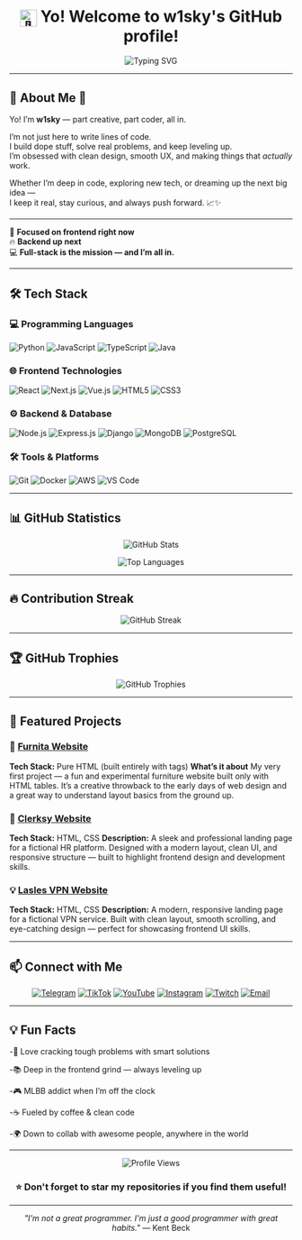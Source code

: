 <div align="center">

<h1>
  <img src="https://github.com/rajput2107/rajput2107/raw/master/Assets/Hi.gif" alt="👋" width="30" style="vertical-align: middle;"/>
  Yo! Welcome to w1sky's GitHub profile!
</h1>
 
![Typing SVG](https://readme-typing-svg.herokuapp.com/?lines=Full+Stack+Developer;Python+%26+JavaScript+Expert;Always+Learning+New+Things;Building+Amazing+Projects&font=Fira%20Code&center=true&width=440&height=45&duration=4000&pause=1000&color=36BCF7)

</div>

---

## 🚀 About Me 👑

Yo! I’m **w1sky** — part creative, part coder, all in.

I’m not just here to write lines of code.  
I build dope stuff, solve real problems, and keep leveling up.  
I’m obsessed with clean design, smooth UX, and making things that *actually* work.

Whether I’m deep in code, exploring new tech, or dreaming up the next big idea —  
I keep it real, stay curious, and always push forward. 📈✨

---

🎯 **Focused on frontend right now**  
🔥 **Backend up next**  
💻 **Full-stack is the mission — and I’m all in.**  

---

## 🛠️ Tech Stack

### 💻 Programming Languages
![Python](https://img.shields.io/badge/Python-3776AB?style=for-the-badge&logo=python&logoColor=white)
![JavaScript](https://img.shields.io/badge/JavaScript-F7DF1E?style=for-the-badge&logo=javascript&logoColor=black)
![TypeScript](https://img.shields.io/badge/TypeScript-007ACC?style=for-the-badge&logo=typescript&logoColor=white)
![Java](https://img.shields.io/badge/Java-ED8B00?style=for-the-badge&logo=java&logoColor=white)

### 🌐 Frontend Technologies
![React](https://img.shields.io/badge/React-61DAFB?style=for-the-badge&logo=react&logoColor=black)
![Next.js](https://img.shields.io/badge/Next.js-000000?style=for-the-badge&logo=nextdotjs&logoColor=white)
![Vue.js](https://img.shields.io/badge/Vue.js-35495E?style=for-the-badge&logo=vuedotjs&logoColor=4FC08D)
![HTML5](https://img.shields.io/badge/HTML5-E34F26?style=for-the-badge&logo=html5&logoColor=white)
![CSS3](https://img.shields.io/badge/CSS3-1572B6?style=for-the-badge&logo=css3&logoColor=white)

### ⚙️ Backend & Database
![Node.js](https://img.shields.io/badge/Node.js-43853D?style=for-the-badge&logo=node.js&logoColor=white)
![Express.js](https://img.shields.io/badge/Express.js-404D59?style=for-the-badge)
![Django](https://img.shields.io/badge/Django-092E20?style=for-the-badge&logo=django&logoColor=white)
![MongoDB](https://img.shields.io/badge/MongoDB-4EA94B?style=for-the-badge&logo=mongodb&logoColor=white)
![PostgreSQL](https://img.shields.io/badge/PostgreSQL-316192?style=for-the-badge&logo=postgresql&logoColor=white)

### 🛠️ Tools & Platforms
![Git](https://img.shields.io/badge/Git-F05032?style=for-the-badge&logo=git&logoColor=white)
![Docker](https://img.shields.io/badge/Docker-2496ED?style=for-the-badge&logo=docker&logoColor=white)
![AWS](https://img.shields.io/badge/AWS-232F3E?style=for-the-badge&logo=amazon-aws&logoColor=white)
![VS Code](https://img.shields.io/badge/VS%20Code-007ACC?style=for-the-badge&logo=visual-studio-code&logoColor=white)

---

## 📊 GitHub Statistics

<div align="center">
  
![GitHub Stats](https://github-readme-stats.vercel.app/api?username=w1skyyy&theme=radical&show_icons=true&hide_border=true&count_private=true)

![Top Languages](https://github-readme-stats.vercel.app/api/top-langs/?username=w1skyyy&layout=compact&theme=radical&hide_border=true&langs_count=8)

</div>

---

## 🔥 Contribution Streak

<div align="center">
  
![GitHub Streak](https://github-readme-streak-stats.herokuapp.com/?user=w1skyyy&theme=radical&hide_border=true)

</div>

---

## 🏆 GitHub Trophies

<div align="center">
  
![GitHub Trophies](https://github-profile-trophy.vercel.app/?username=w1skyyy&theme=radical&no-frame=true&no-bg=true&margin-w=4)

</div>

---

## 💼 Featured Projects

### 🚀 [Furnita Website](https://furnitafromw.netlify.app/)
**Tech Stack:** Pure HTML (built entirely with <table> tags) 
**What’s it about** My very first project — a fun and experimental furniture website built only with HTML tables. It’s a creative throwback to the early days of web design and a great way to understand layout basics from the ground up.

### 🌟 [Clerksy Website](https://clerksyfromw.netlify.app/)
**Tech Stack:** HTML, CSS
**Description:** A sleek and professional landing page for a fictional HR platform. Designed with a modern layout, clean UI, and responsive structure — built to highlight frontend design and development skills.

### 💡 [Lasles VPN Website](https://wvpn.netlify.app/)
**Tech Stack:** HTML, CSS 
**Description:** A modern, responsive landing page for a fictional VPN service. Built with clean layout, smooth scrolling, and eye-catching design — perfect for showcasing frontend UI skills.

---

## 📫 Connect with Me

<div align="center">
  
[![Telegram](https://img.shields.io/badge/Telegram-2CA5E0?style=for-the-badge&logo=telegram&logoColor=white)](https://t.me/w1sky)
[![TikTok](https://img.shields.io/badge/TikTok-010101?style=for-the-badge&logo=tiktok&logoColor=white)](https://www.tiktok.com/@w1sky_1008?_t=ZS-8xrTH5CVJv6&_r=1)
[![YouTube](https://img.shields.io/badge/YouTube-FF0000?style=for-the-badge&logo=youtube&logoColor=white)](https://youtube.com/@w1sky?feature=shared)
[![Instagram](https://img.shields.io/badge/Instagram-E4405F?style=for-the-badge&logo=instagram&logoColor=white)](https://www.instagram.com/1._rakhmanov_.1?igsh=anl4YjB1M3NzaTVm)
[![Twitch](https://img.shields.io/badge/Twitch-9146FF?style=for-the-badge&logo=twitch&logoColor=white)](https://www.twitch.tv/w1sky_1008)
[![Email](https://img.shields.io/badge/Email-D14836?style=for-the-badge&logo=gmail&logoColor=white)](w1skysblog@gmail.com)

</div>

---

## 💡 Fun Facts

-🎯 Love cracking tough problems with smart solutions

-📚 Deep in the frontend grind — always leveling up

-🎮 MLBB addict when I’m off the clock

-☕ Fueled by coffee & clean code

-🌍 Down to collab with awesome people, anywhere in the world

---

<div align="center">
  
![Profile Views](https://komarev.com/ghpvc/?username=SIZNING_USERNAME&color=brightgreen&style=for-the-badge)

### ⭐ Don't forget to star my repositories if you find them useful!

</div>

---

<div align="center">

*"I'm not a great programmer. I'm just a good programmer with great habits."* — Kent Beck

</div>
